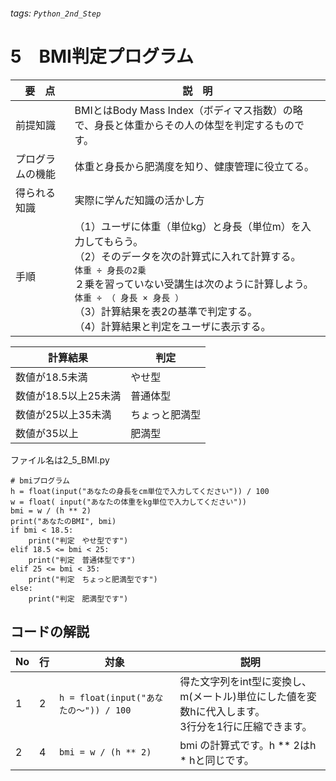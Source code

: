###### tags: `Python_2nd_Step`
# 5　BMI判定プログラム

|要　点|説　明|
|---|---|
|前提知識|BMIとはBody Mass Index（ボディマス指数）の略で、身長と体重からその人の体型を判定するものです。|
|プログラムの機能|体重と身長から肥満度を知り、健康管理に役立てる。|
|得られる知識|実際に学んだ知識の活かし方|
|手順|（1）ユーザに体重（単位kg）と身長（単位m）を入力してもらう。<br/>（2）そのデータを次の計算式に入れて計算する。<br/>`体重 ÷ 身長の2乗`<br/>２乗を習っていない受講生は次のように計算しよう。<br/>`体重 ÷ （ 身長 × 身長 ）`<br/>（3）計算結果を表2の基準で判定する。<br/>（4）計算結果と判定をユーザに表示する。|

|計算結果|判定|
|---|---|
|数値が18.5未満|やせ型|
|数値が18.5以上25未満|普通体型|
|数値が25以上35未満|ちょっと肥満型|
|数値が35以上|肥満型|

ファイル名は2_5_BMI.py
```python=
# bmiプログラム　
h = float(input("あなたの身長をcm単位で入力してください")) / 100
w = float( input("あなたの体重をkg単位で入力してください"))
bmi = w / (h ** 2)
print("あなたのBMI", bmi)
if bmi < 18.5:
    print("判定　やせ型です")
elif 18.5 <= bmi < 25:
    print("判定　普通体型です")
elif 25 <= bmi < 35:
    print("判定　ちょっと肥満型です")
else:
    print("判定　肥満型です")
```

## コードの解説
|No|行|対象|説明|
|---|---|------------|---|
|1|2|`h = float(input("あなたの〜")) / 100`|得た文字列をint型に変換し、m(メートル)単位にした値を変数hに代入します。<br/>3行分を1行に圧縮できます。|
|2|4|`bmi = w / (h ** 2)`|bmi の計算式です。h ** 2はh * hと同じです。|
